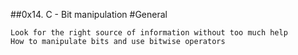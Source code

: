 ##0x14. C - Bit manipulation
#General

    Look for the right source of information without too much help
    How to manipulate bits and use bitwise operators


